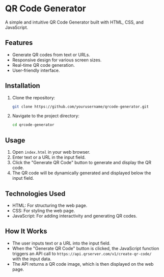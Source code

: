# QR Code Generator

A simple and intuitive QR Code Generator built with HTML, CSS, and JavaScript.

## Features
- Generate QR codes from text or URLs.
- Responsive design for various screen sizes.
- Real-time QR code generation.
- User-friendly interface.

## Installation
1. Clone the repository:
    ```sh
    git clone https://github.com/yourusername/qrcode-generator.git
    ```
2. Navigate to the project directory:
    ```sh
    cd qrcode-generator
    ```

## Usage
1. Open `index.html` in your web browser.
2. Enter text or a URL in the input field.
3. Click the "Generate QR Code" button to generate and display the QR code.
4. The QR code will be dynamically generated and displayed below the input field.

## Technologies Used
- HTML: For structuring the web page.
- CSS: For styling the web page.
- JavaScript: For adding interactivity and generating QR codes.

## How It Works
- The user inputs text or a URL into the input field.
- When the "Generate QR Code" button is clicked, the JavaScript function triggers an API call to `https://api.qrserver.com/v1/create-qr-code/` with the input data.
- The API returns a QR code image, which is then displayed on the web page.
